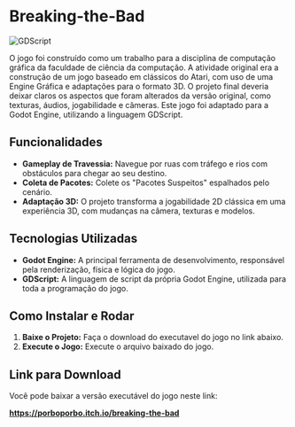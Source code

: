 # Breaking-the-Bad
![GDScript](https://img.shields.io/badge/GDScript-478CBF?style=for-the-badge&logo=gdscript&logoColor=white)

O jogo foi construído como um trabalho para a disciplina de computação gráfica da faculdade de ciência da computação. A atividade original era a construção de um jogo baseado em clássicos do Atari, com uso de uma Engine Gráfica e adaptações para o formato 3D. O projeto final deveria deixar claros os aspectos que foram alterados da versão original, como texturas, áudios, jogabilidade e câmeras. Este jogo foi adaptado para a Godot Engine, utilizando a linguagem GDScript.

## Funcionalidades

  * **Gameplay de Travessia:** Navegue por ruas com tráfego e rios com obstáculos para chegar ao seu destino.
  * **Coleta de Pacotes:** Colete os "Pacotes Suspeitos" espalhados pelo cenário.
  * **Adaptação 3D:** O projeto transforma a jogabilidade 2D clássica em uma experiência 3D, com mudanças na câmera, texturas e modelos.

## Tecnologias Utilizadas

  * **Godot Engine:** A principal ferramenta de desenvolvimento, responsável pela renderização, física e lógica do jogo.
  * **GDScript:** A linguagem de script da própria Godot Engine, utilizada para toda a programação do jogo.

## Como Instalar e Rodar

1.  **Baixe o Projeto:** Faça o download do executavel do jogo no link abaixo.
2.  **Execute o Jogo:** Execute o arquivo baixado do jogo.

## Link para Download

Você pode baixar a versão executável do jogo neste link:

**https://porboporbo.itch.io/breaking-the-bad**


